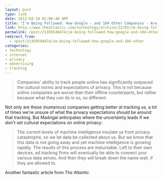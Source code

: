 ```yaml
---
layout: post
type: link
date: 2012-04-19 02:00:40 GMT
title: "I'm Being Followed: How Google - and 104 Other Companies - Are Tracking Me on the Web"
link: http://www.theatlantic.com/technology/archive/12/02/im-being-followed-how-google-and-104-other-companies-are-tracking-me-on-the-web/253758/
permalink: /post/21359540474/im-being-followed-how-google-and-104-other
redirect_from: 
  - /post/21359540474/im-being-followed-how-google-and-104-other
categories:
- technology
- internet
- privacy
- advertising
- tracking
---
```

<blockquote>Companies' ability to track people online has significantly outpaced the cultural norms and expectations of privacy. This is not because online companies are worse than their offline counterparts, but rather because what they can do is so, so different.</blockquote>
<p>Not only are these (numerous) companies getting better at tracking us, a lot of times we're unsure of what the privacy expectations <i>should be</i> around that tracking. But Madrigal anticipates where the uncertainty leads if we don't set cultural expectations on online privacy:</p>
<blockquote>The current levels of machine intelligence insulate us from privacy catastrophe, so we let data be collected about us. But we know that this data is not going away and yet machine intelligence is growing rapidly. The results of this process are ineluctable. Left to their own devices, ad tracking firms will eventually be able to connect your various data selves. And then they will break down the name wall, if they are allowed to.</blockquote>
<p>Another fantastic article from <i>The Atlantic.</i></p>